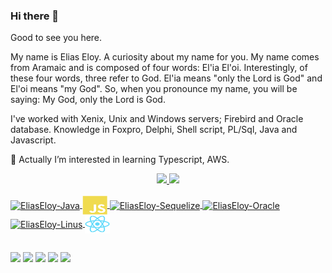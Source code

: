 ### Hi there 👋

Good to see you here.

My name is Elias Eloy. 
A curiosity about my name for you. 
My name comes from Aramaic and is composed of four words: El'ia El'oi. 
Interestingly, of these four words, three refer to God. 
El'ia means "only the Lord is God" and El'oi means "my God". 
So, when you pronounce my name, you will be saying: My God, only the Lord is God.

I've worked with Xenix, Unix and Windows servers; Firebird and Oracle database. Knowledge in Foxpro, Delphi, Shell script, PL/Sql, Java and Javascript.

🌱 Actually I’m interested in learning Typescript, AWS.

<div align="center">
  <a href="https://github.com/eliaseloy">
  <img height="150em" src="https://github-readme-stats.vercel.app/api?username=eliaseloy&show_icons=true&theme=dark&include_all_commits=true&count_private=true"/>
  <img height="150em" src="https://github-readme-stats.vercel.app/api/top-langs/?username=eliaseloy&layout=compact&langs_count=7&theme=dark"/>
</div>

<div style="display: inline_block"><br>
  <img align="center" alt="EliasEloy-Java" height="30" width="40" src="https://cdn.jsdelivr.net/gh/devicons/devicon/icons/java/java-original.svg" />
  <img align="center" alt="EliasEloy-Js" height="30" width="40" src="https://raw.githubusercontent.com/devicons/devicon/master/icons/javascript/javascript-plain.svg">
  <img align="center" alt="EliasEloy-Sequelize" height="80" width="90" src="https://cdn.jsdelivr.net/gh/devicons/devicon/icons/sequelize/sequelize-plain-wordmark.svg"/>
  <img align="center" alt="EliasEloy-Oracle" height="80" width="90" src="https://cdn.jsdelivr.net/gh/devicons/devicon/icons/oracle/oracle-original.svg" />
  <img align="center" alt="EliasEloy-Linus" height="40" width="50" src="https://cdn.jsdelivr.net/gh/devicons/devicon/icons/linux/linux-original.svg" />
  <img align="center" alt="EliasEloy-React" height="30" width="40" src="https://raw.githubusercontent.com/devicons/devicon/master/icons/react/react-original.svg">
</div>
 
  ##
 
<div> 
  <a href="https://instagram.com/elias.eloy" target="_blank"><img src="https://img.shields.io/badge/-Instagram-%23E4405F?style=for-the-badge&logo=instagram&logoColor=white" target="_blank"></a>
 	<a href="https://www.t.me/EliasEloy" target="_blank"><img src="https://img.shields.io/badge/Telegram-2CA5E0?style=for-the-badge&logo=telegram&logoColor=white" target="_blank"></a>
 <a href="https://discord.gg/EliasEloy#6735" target="_blank"><img src="https://img.shields.io/badge/Discord-7289DA?style=for-the-badge&logo=discord&logoColor=white" target="_blank"></a> 
  <a href = "mailto:eliaseloylima@gmail.com"><img src="https://img.shields.io/badge/-Gmail-%23333?style=for-the-badge&logo=gmail&logoColor=white" target="_blank"></a>
  <a href="https://www.linkedin.com/in/elias-eloy-b7b64355" target="_blank"><img src="https://img.shields.io/badge/-LinkedIn-%230077B5?style=for-the-badge&logo=linkedin&logoColor=white" target="_blank"></a> 
 
 
</div>


<!--
**eliaseloy/eliaseloy** is a ✨ _special_ ✨ repository because its `README.md` (this file) appears on your GitHub profile.

Here are some ideas to get you started:

- 🔭 I’m currently working on ...
- 🌱 I’m currently learning ...
- 👯 I’m looking to collaborate on ...
- 🤔 I’m looking for help with ...
- 💬 Ask me about ...
- 📫 How to reach me: ...
- 😄 Pronouns: ...
- ⚡ Fun fact: ...
-->
